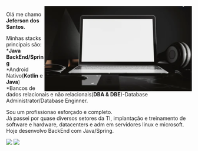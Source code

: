 <img src="https://github.com/JJeferson/JJeferson/blob/main/22.png" min-width="400px" max-width="400px" width="400px" align="right" alt="Computador">


<p align="left">
Olá me chamo <strong>Jeferson dos Santos</strong>.
<p>
<p align="left">  
Minhas stacks principais são: </br>
*<strong>Java BackEnd/Spring </strong></br>
*Android Nativo(<strong>Kotlin</strong> e <strong>Java</strong>) </br>
*Bancos de dados relacionais e não relacionais(<strong>DBA & DBE</strong>)-Database Administrator/Database Enginner. </br>
</p>
<p align="left">  
Sou um profissionao esforçado e completo. </br>
Já passei por quase diversos setores da TI, implantação  e treinamento de software e hardware, datacenters e adm em servidores linux e microsoft. </br>
Hoje desenvolvo BackEnd com Java/Spring. </br>
</p>

<p align="left">
  <a href="https://www.instagram.com/bettercalljeffer/" alt="Instagram">
  <img src="https://img.shields.io/badge/-Instagram-DF0174?style=for-the-badge&logo=instagram&logoColor=white&link=https://www.instagram.com/iuricoding/"/></a>

  <a href="https://www.linkedin.com/in/jeferson-dos-santos-57262720/" alt="Linkedin">
  <img src="https://img.shields.io/badge/-Linkedin-0e76a8?style=for-the-badge&logo=Linkedin&logoColor=white&link=https://www.linkedin.com/in/iuricode" /></a>

</p>
